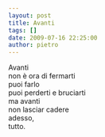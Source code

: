 ```yaml
---
layout: post
title: Avanti
tags: []
date: 2009-07-16 22:25:00
author: pietro
---
```

Avanti<br/>non è ora di fermarti<br/>puoi farlo<br/>puoi perderti e bruciarti<br/>ma avanti<br/>non lasciar cadere<br/>adesso,<br/>tutto.
